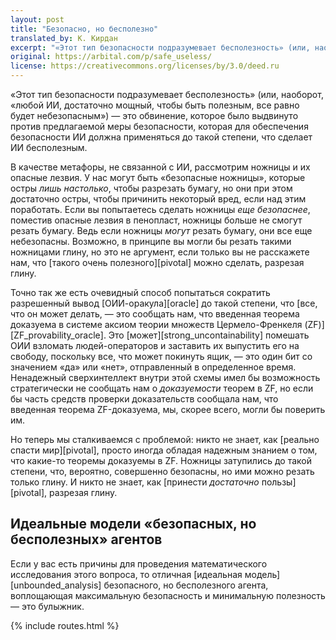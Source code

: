 ```yaml
---
layout: post
title: "Безопасно, но бесполезно"
translated_by: К. Кирдан
excerpt: "«Этот тип безопасности подразумевает бесполезность» (или, наоборот, «любой ИИ, достаточно мощный, чтобы быть полезным, все равно будет небезопасным») — это обвинение, которое было выдвинуто против предлагаемой меры безопасности, которая для обеспечения безопасности ИИ должна применяться до такой степени, что сделает ИИ бесполезным."
original: https://arbital.com/p/safe_useless/
license: https://creativecommons.org/licenses/by/3.0/deed.ru
---
```

«Этот тип безопасности подразумевает бесполезность» (или, наоборот, «любой ИИ, достаточно мощный, чтобы быть полезным, все равно будет небезопасным») — это обвинение, которое было выдвинуто против предлагаемой меры безопасности, которая для обеспечения безопасности ИИ должна применяться до такой степени, что сделает ИИ бесполезным.

В качестве метафоры, не связанной с ИИ, рассмотрим ножницы и их опасные лезвия. У нас могут быть «безопасные ножницы», которые остры _лишь настолько_, чтобы разрезать бумагу, но они при этом достаточно остры, чтобы причинить некоторый вред, если над этим поработать. Если вы попытаетесь сделать ножницы _еще безопаснее_, поместив опасные лезвия в пенопласт, ножницы больше не смогут резать бумагу. Ведь если ножницы _могут_ резать бумагу, они все еще небезопасны. Возможно, в принципе вы могли бы резать такими ножницами глину, но это не аргумент, если только вы не расскажете нам, что [такого очень полезного][pivotal] можно сделать, разрезая глину.

Точно так же есть очевидный способ попытаться сократить разрешенный вывод [ОИИ-оракула][oracle] до такой степени, что [все, что он может делать, — это сообщать нам, что введенная теорема доказуема в системе аксиом теории множеств Цермело-Френкеля (ZF)][ZF_provability_oracle]. Это [может][strong_uncontainability] помешать ОИИ взломать людей-операторов и заставить их выпустить его на свободу, поскольку все, что может покинуть ящик, — это один бит со значением «да» или «нет», отправленный в определенное время. Ненадежный сверхинтеллект внутри этой схемы имел бы возможность стратегически не сообщать нам о _доказуемости_ теорем в ZF, но если бы часть средств проверки доказательств сообщала нам, что введенная теорема ZF-доказуема, мы, скорее всего, могли бы поверить им.

Но теперь мы сталкиваемся с проблемой: никто не знает, как [реально спасти мир][pivotal], просто иногда обладая надежным знанием о том, что какие-то теоремы доказуемы в ZF. Ножницы затупились до такой степени, что, вероятно, совершенно безопасны, но ими можно резать только глину. И никто не знает, как [принести _достаточно_ пользы][pivotal], разрезая глину.

## Идеальные модели «безопасных, но бесполезных» агентов

Если у вас есть причины для проведения математического исследования этого вопроса, то отличная [идеальная модель][unbounded_analysis] безопасного, но бесполезного агента, воплощающая максимальную безопасность и минимальную полезность — это булыжник.

{% include routes.html %}
